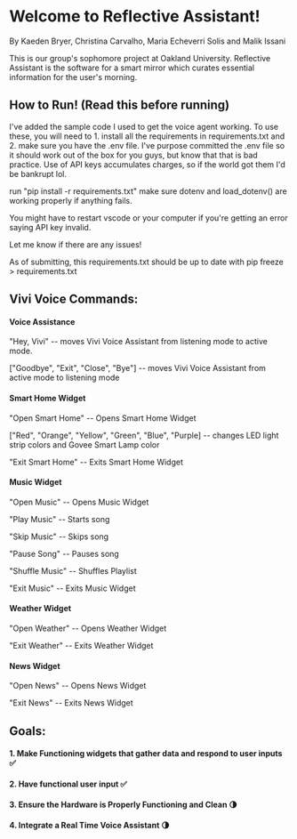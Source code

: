 # Welcome to Reflective Assistant!

By Kaeden Bryer, Christina Carvalho, Maria Echeverri Solis and Malik Issani

This is our group's sophomore project at Oakland University. Reflective Assistant is the software for a smart mirror
which curates essential information for the user's morning.


## How to Run! (Read this before running)

I've added the sample code I used to get the voice agent working. To use these, you will need to 1. install all the requirements in requirements.txt and 2. make sure you have the .env file. I've purpose committed the .env file so it should work out of the box for you guys, but know that that is bad practice. Use of API keys accumulates charges, so if the world got them I'd be bankrupt lol.

run "pip install -r requirements.txt"
make sure dotenv and load_dotenv() are working properly if anything fails.

You might have to restart vscode or your computer if you're getting an error saying API key invalid.

Let me know if there are any issues!

As of submitting, this requirements.txt should be up to date with pip freeze > requirements.txt


## Vivi Voice Commands:
#### Voice Assistance
"Hey, Vivi" -- moves Vivi Voice Assistant from listening mode to active mode.

["Goodbye", "Exit", "Close", "Bye"] -- moves Vivi Voice Assistant from active mode to listening mode

#### Smart Home Widget
"Open Smart Home" -- Opens Smart Home Widget

["Red", "Orange", "Yellow", "Green", "Blue", "Purple] -- changes LED light strip colors and Govee Smart Lamp color

"Exit Smart Home" -- Exits Smart Home Widget

#### Music Widget
"Open Music" -- Opens Music Widget

"Play Music" -- Starts song

"Skip Music" -- Skips song

"Pause Song" -- Pauses song

"Shuffle Music" -- Shuffles Playlist

"Exit Music" -- Exits Music Widget


#### Weather Widget
"Open Weather" -- Opens Weather Widget

"Exit Weather" -- Exits Weather Widget


#### News Widget
"Open News" -- Opens News Widget

"Exit News" -- Exits News Widget


## Goals:
#### 1. Make Functioning widgets that gather data and respond to user inputs ✅


#### 2. Have functional user input ✅


#### 3. Ensure the Hardware is Properly Functioning and Clean 🌗


#### 4. Integrate a Real Time Voice Assistant 🌗
